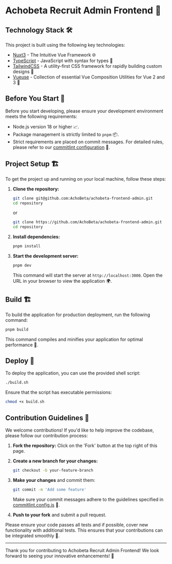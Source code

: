 # Achobeta Recruit Admin Frontend 🌟

## Technology Stack 🛠️

This project is built using the following key technologies:

- [Nuxt3](https://nuxt.com/) - The Intuitive Vue Framework 🌐
- [TypeScript](https://www.typescriptlang.org/) - JavaScript with syntax for types 📜
- [TailwindCSS](https://tailwindcss.com/) - A utility-first CSS framework for rapidly building custom designs 🎨
- [Vueuse](https://vueuse.org/) - Collection of essential Vue Composition Utilities for Vue 2 and 3 🔧

## Before You Start 🚦

Before you start developing, please ensure your development environment meets the following requirements:

- Node.js version 18 or higher 📈.
- Package management is strictly limited to `pnpm` 📦.
- Strict requirements are placed on commit messages. For detailed rules, please refer to our [commitlint configuration](./.commitlintrc.cjs) 📝.

## Project Setup 🏗️

To get the project up and running on your local machine, follow these steps:

1. **Clone the repository:**

   ```bash
   git clone git@github.com:AchoBeta/achobeta-frontend-admin.git
   cd repository
   ```

   or
   ```bash
   git clone https://github.com/AchoBeta/achobeta-frontend-admin.git
   cd repository
   ```

2. **Install dependencies:**

   ```bash
   pnpm install
   ```

3. **Start the development server:**

   ```bash
   pnpm dev
   ```

   This command will start the server at `http://localhost:3000`. Open the URL in your browser to view the application 🌍.

## Build 🏗

To build the application for production deployment, run the following command:

```bash
pnpm build
```

This command compiles and minifies your application for optimal performance 💪.

## Deploy 🚀

To deploy the application, you can use the provided shell script:

```bash
./build.sh
```

Ensure that the script has executable permissions:

```bash
chmod +x build.sh
```

## Contribution Guidelines 👥

We welcome contributions! If you'd like to help improve the codebase, please follow our contribution process:

1. **Fork the repository:** Click on the 'Fork' button at the top right of this page.
2. **Create a new branch for your changes:**

   ```bash
   git checkout -b your-feature-branch
   ```

3. **Make your changes** and commit them:

   ```bash
   git commit -m 'Add some feature'
   ```

   Make sure your commit messages adhere to the guidelines specified in [commitlint.config.js](./.commitlintrc.cjs) 📝.

4. **Push to your fork** and submit a pull request.

Please ensure your code passes all tests and if possible, cover new functionality with additional tests. This ensures that your contributions can be integrated smoothly 🌟.

---

Thank you for contributing to Achobeta Recruit Admin Frontend! We look forward to seeing your innovative enhancements! 🎉

